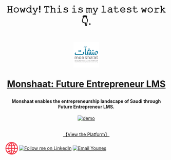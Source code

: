 <h1 align="center">
𝙷𝚘𝚠𝚍𝚢! 𝚃𝚑𝚒𝚜 𝚒𝚜 𝚖𝚢 𝚕𝚊𝚝𝚎𝚜𝚝 𝚠𝚘𝚛𝚔 👇.
<br/>
<br/>
<a href="https://monshaat.bhr.sa" target="_blank"><img src="https://raw.githubusercontent.com/younes-alturkey/younes-alturkey/main/images/monshaat-logo.png" alt="Logo" width="80"/></a>

<a href="https://monshaat.bhr.sa" target="_blank">Monshaat: Future Entrepreneur LMS</a>

</h1>
<h4 align="center">Monshaat enables the entrepreneurship landscape of Saudi through Future Entrepreneur LMS.</h4>

<div align="center">
  <a href="https://bit-chunk.netlify.app" target="_blank"><img src="https://github.com/younes-alturkey/younes-alturkey/blob/main/images/monshaat-lms-demo.gif?raw=true" alt="demo"/></a>
  </br>
  </br>
  
  [【View the Platform】](https://monshaat.bhr.sa)
  
</div>

[<img src="https://github.com/younes-alturkey/younes-alturkey/blob/main/images/website.png" height="40em" align="center" alt="Younes Website" title="Visit my website"/>](https://younes.ninja)
[<img src="https://raw.githubusercontent.com/Raymo111/Raymo111/master/socials/linkedin.png" height="40em" align="center" alt="Follow me on LinkedIn" title="Follow Younes on LinkedIn"/>](https://www.linkedin.com/in/younes-alturkey)
[<img src="https://img.icons8.com/fluent/48/000000/email-open.png" height="40em" align="center" alt="Email Younes" title="Email me"/>](mailto:hi@younes.ninja)
